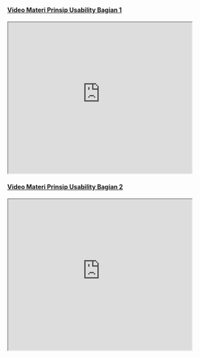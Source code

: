 #### [Video Materi Prinsip Usability Bagian 1](https://www.youtube.com/watch?v=I2bpR33HGLc)


<iframe width="420" height="345" src="https://www.youtube.com/embed/I2bpR33HGLc">
</iframe>



#### [Video Materi Prinsip Usability Bagian 2](https://www.youtube.com/watch?v=LxwkD6c-hwI)

<iframe width="420" height="345" src="https://www.youtube.com/embed/LxwkD6c-hwI">
</iframe>